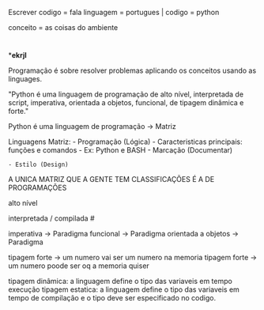 Escrever codigo = fala
linguagem = portugues | codigo = python


conceito = as coisas do ambiente

#

***ekrjl**

Programação é sobre resolver problemas aplicando os conceitos usando as linguages.

"Python é uma linguagem de programação de alto nível, interpretada de script, imperativa, orientada a objetos, funcional, de tipagem dinâmica e forte."

Python é uma linguagem de programação -> Matriz

Linguagens Matriz:
    - Programação (Lógica)
        - Caracteristicas principais: funções e comandos
        - Ex: Python e BASH
    - Marcação (Documentar)

    - Estilo (Design)

A UNICA MATRIZ QUE A GENTE TEM CLASSIFICAÇÕES É A DE PROGRAMAÇÕES

alto nível

interpretada / compilada #

imperativa -> Paradigma
funcional -> Paradigma
orientada a objetos ->  Paradigma


tipagem forte -> um numero vai ser um numero na memoria
tipagem forte  -> um numero poode ser oq a memoria quiser


tipagem dinâmica: a linguagem define o tipo das variaveis em tempo execução
tipagem estatica: a linguagem define o tipo das variaveis em tempo de compilação e o tipo deve ser especificado no codigo.
